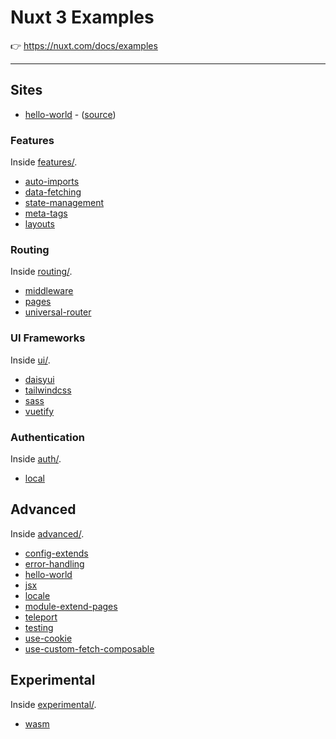 # Nuxt 3 Examples

👉 https://nuxt.com/docs/examples

---

## Sites

- [hello-world](https://hello-world.example.nuxt.space/) - ([source](./hello-world/))

### Features

Inside [features/](./features).

- [auto-imports](https://auto-imports.example.nuxt.space/)
- [data-fetching](https://data-fetching.example.nuxt.space/)
- [state-management](https://state-management.example.nuxt.space/)
- [meta-tags](https://meta-tagss.example.nuxt.space/)
- [layouts](https://layouts.example.nuxt.space/)

### Routing

Inside [routing/](./routing).

- [middleware](https://middleware.example.nuxt.space/)
- [pages](https://pages.example.nuxt.space/)
- [universal-router](https://universal-router.example.nuxt.space/)

### UI Frameworks

Inside [ui/](./ui).

- [daisyui](https://daisyui.example.nuxt.space/)
- [tailwindcss](https://tailwindcss.example.nuxt.space/)
- [sass](https://sass.example.nuxt.space/)
- [vuetify](https://vuetify.example.nuxt.space/)

### Authentication

Inside [auth/](./auth).

- [local](https://local-auth.example.nuxt.space/)

## Advanced

Inside [advanced/](./advanced).

- [config-extends](https://config-extends.example.nuxt.space/)
- [error-handling](https://error-handling.example.nuxt.space/)
- [hello-world](https://hello-world.example.nuxt.space/)
- [jsx](https://jsx.example.nuxt.space/)
- [locale](https://locale.example.nuxt.space/)
- [module-extend-pages](https://module-extend-pages.example.nuxt.space/)
- [teleport](https://teleport.example.nuxt.space/)
- [testing](https://testing.example.nuxt.space/)
- [use-cookie](https://use-cookie.example.nuxt.space/)
- [use-custom-fetch-composable](https://use-custom-fetch-composable.example.nuxt.space/)

## Experimental

Inside [experimental/](./experimental).

- [wasm](https://wasm.example.nuxt.space/)
